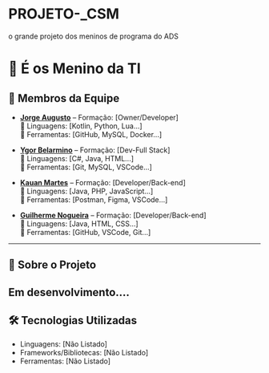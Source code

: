 # PROJETO-_CSM
o grande projeto dos meninos de programa do ADS

# 📌 É os Menino da TI

## 👥 Membros da Equipe

- **[Jorge Augusto](https://github.com/JorgeBackendDev)** – Formação: [Owner/Developer]  
  🔹 Linguagens: [Kotlin, Python, Lua...]  
  🔹 Ferramentas: [GitHub, MySQL, Docker...]  
 
-  **[Ygor Belarmino](https://github.com/Mercurykz)** – Formação: [Dev-Full Stack]  
  🔹 Linguagens: [C#, Java, HTML...]  
  🔹 Ferramentas: [Git, MySQL, VSCode...]  

- **[Kauan Martes](https://github.com/KauanM99)** – Formação: [Developer/Back-end]  
  🔹 Linguagens: [Java, PHP, JavaScript...]  
  🔹 Ferramentas: [Postman, Figma, VSCode...]  

- **[Guilherme Nogueira](https://github.com/GuilhermeNgr)** – Formação: [Developer/Back-end]  
  🔹 Linguagens: [Java, HTML, CSS...]  
  🔹 Ferramentas: [GitHub, VSCode, Git...]  

---

## 📖 Sobre o Projeto
Em desenvolvimento....
---

## 🛠️ Tecnologias Utilizadas
- Linguagens: [Não Listado]  
- Frameworks/Bibliotecas: [Não Listado]  
- Ferramentas: [Não Listado]  


